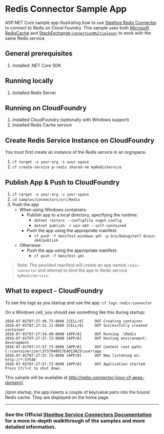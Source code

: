 ﻿# Redis Connector Sample App

ASP.NET Core sample app illustrating how to use [Steeltoe Redis Connector](https://docs.steeltoe.io/api/v3/connectors/redis.html) to connect to Redis on Cloud Foundry.
This sample uses both [Microsoft RedisCache](https://learn.microsoft.com/dotnet/api/microsoft.extensions.caching.redis.rediscache) and [StackExchange `ConnectionMultiplexer`](https://github.com/StackExchange/StackExchange.Redis) to work with the same Redis service.

## General prerequisites

1. Installed .NET Core SDK

## Running locally

1. Installed Redis Server

## Running on CloudFoundry

1. Installed CloudFoundry (optionally with Windows support)
1. Installed Redis Cache service

## Create Redis Service Instance on CloudFoundry

You must first create an instance of the Redis service in an org/space.

1. `cf target -o your-org -s your-space`
1. `cf create-service p-redis shared-vm myRedisService`

## Publish App & Push to CloudFoundry

1. `cf target -o your-org -s your-space`
1. `cd samples/Connectors/src/Redis`
1. Push the app
   - When using Windows containers:
     - Publish app to a local directory, specifying the runtime:
       * `dotnet restore --configfile nuget.config`
       * `dotnet publish -r win-x64 --self-contained`
     - Push the app using the appropriate manifest:
       * `cf push -f manifest-windows.yml -p bin/Debug/net7.0/win-x64/publish`
   - Otherwise:
     - Push the app using the appropriate manifest:
       * `cf push -f manifest.yml`

> Note: The provided manifest will create an app named `redis-connector` and attempt to bind the app to Redis service `myRedisService`.

## What to expect - CloudFoundry

To see the logs as you startup and use the app: `cf logs redis-connector`

On a Windows cell, you should see something like this during startup:

```text
2016-07-01T07:27:49.73-0600 [CELL/0]     OUT Creating container
2016-07-01T07:27:51.11-0600 [CELL/0]     OUT Successfully created container
2016-07-01T07:27:54.49-0600 [APP/0]      OUT Running .\Redis
2016-07-01T07:27:57.73-0600 [APP/0]      OUT Hosting environment: development
2016-07-01T07:27:57.73-0600 [APP/0]      OUT Content root path: C:\containerizer\3737940917E4D13A25\user\app
2016-07-01T07:27:57.73-0600 [APP/0]      OUT Now listening on: http://*:57540
2016-07-01T07:27:57.73-0600 [APP/0]      OUT Application started. Press Ctrl+C to shut down.
```

This sample will be available at <http://redis-connector.[your-cf-apps-domain]/>.

Upon startup, the app inserts a couple of key/value pairs into the bound Redis cache. They are displayed on the home page.

---

### See the Official [Steeltoe Service Connectors Documentation](https://docs.steeltoe.io/api/v3/connectors/) for a more in-depth walkthrough of the samples and more detailed information.
